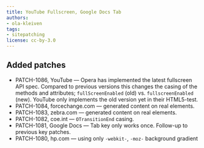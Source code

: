 ```yaml
---
title: YouTube Fullscreen, Google Docs Tab
authors:
- ola-kleiven
tags:
- sitepatching
license: cc-by-3.0
---
```


## Added patches

- PATCH-1086, YouTube — Opera has implemented the latest fullscreen API spec. Compared to previous versions this changes the casing of the methods and attributes; `fullScreenEnabled` (old) vs. `fullscreenEnabled` (new). YouTube only implements the old version yet in their HTML5-test.
- PATCH-1084, forcechange.com — generated content on real elements.
- PATCH-1083, zebra.com — generated content on real elements.
- PATCH-1082, coe.int — `OTransitionEnd` casing.
- PATCH-1081, Google Docs — Tab key only works once. Follow-up to previous key patches.
- PATCH-1080, hp.com — using only `-webkit-`, `-moz-` background gradient
